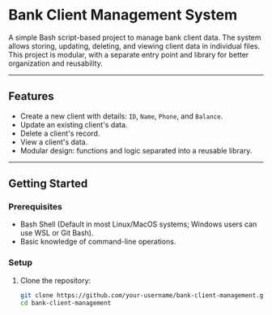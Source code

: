 # Bank Client Management System

A simple Bash script-based project to manage bank client data. The system allows storing, updating, deleting, and viewing client data in individual files. This project is modular, with a separate entry point and library for better organization and reusability.

---

## **Features**
- Create a new client with details: `ID`, `Name`, `Phone`, and `Balance`.
- Update an existing client's data.
- Delete a client's record.
- View a client's data.
- Modular design: functions and logic separated into a reusable library.

---

## **Getting Started**

### **Prerequisites**
- Bash Shell (Default in most Linux/MacOS systems; Windows users can use WSL or Git Bash).
- Basic knowledge of command-line operations.

### **Setup**
1. Clone the repository:
   ```bash
   git clone https://github.com/your-username/bank-client-management.git
   cd bank-client-management
